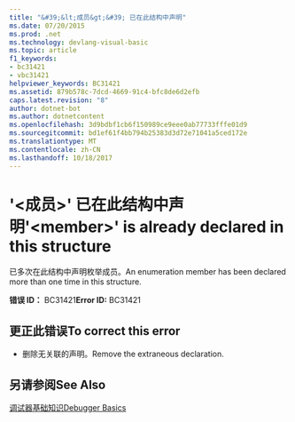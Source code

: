 ```yaml
---
title: "&#39;&lt;成员&gt;&#39; 已在此结构中声明"
ms.date: 07/20/2015
ms.prod: .net
ms.technology: devlang-visual-basic
ms.topic: article
f1_keywords:
- bc31421
- vbc31421
helpviewer_keywords: BC31421
ms.assetid: 879b578c-7dcd-4669-91c4-bfc8de6d2efb
caps.latest.revision: "8"
author: dotnet-bot
ms.author: dotnetcontent
ms.openlocfilehash: 3d9bdbf1cb6f150989ce9eee0ab77733fffe01d9
ms.sourcegitcommit: bd1ef61f4bb794b25383d3d72e71041a5ced172e
ms.translationtype: MT
ms.contentlocale: zh-CN
ms.lasthandoff: 10/18/2017
---
```

# <a name="39ltmembergt39-is-already-declared-in-this-structure"></a><span data-ttu-id="dc516-102">&#39;&lt;成员&gt;&#39; 已在此结构中声明</span><span class="sxs-lookup"><span data-stu-id="dc516-102">&#39;&lt;member&gt;&#39; is already declared in this structure</span></span>
<span data-ttu-id="dc516-103">已多次在此结构中声明枚举成员。</span><span class="sxs-lookup"><span data-stu-id="dc516-103">An enumeration member has been declared more than one time in this structure.</span></span>  
  
 <span data-ttu-id="dc516-104">**错误 ID：** BC31421</span><span class="sxs-lookup"><span data-stu-id="dc516-104">**Error ID:** BC31421</span></span>  
  
## <a name="to-correct-this-error"></a><span data-ttu-id="dc516-105">更正此错误</span><span class="sxs-lookup"><span data-stu-id="dc516-105">To correct this error</span></span>  
  
-   <span data-ttu-id="dc516-106">删除无关联的声明。</span><span class="sxs-lookup"><span data-stu-id="dc516-106">Remove the extraneous declaration.</span></span>  
  
## <a name="see-also"></a><span data-ttu-id="dc516-107">另请参阅</span><span class="sxs-lookup"><span data-stu-id="dc516-107">See Also</span></span>  
 [<span data-ttu-id="dc516-108">调试器基础知识</span><span class="sxs-lookup"><span data-stu-id="dc516-108">Debugger Basics</span></span>](/visualstudio/debugger/debugger-basics)
